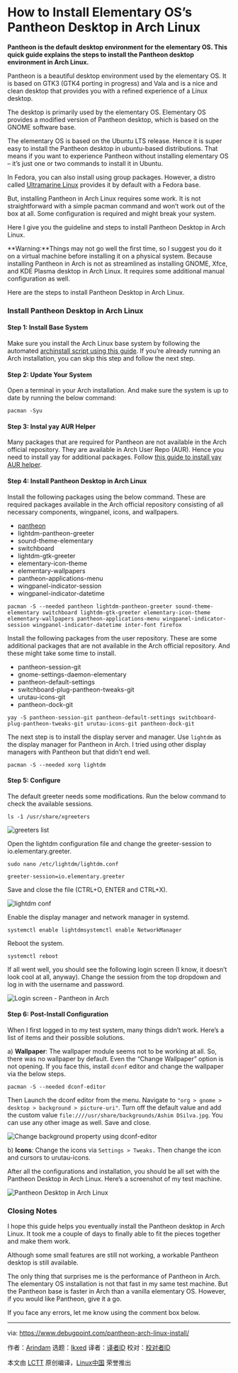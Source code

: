 [#]: subject: "How to Install Elementary OS’s Pantheon Desktop in Arch Linux"
[#]: via: "https://www.debugpoint.com/pantheon-arch-linux-install/"
[#]: author: "Arindam https://www.debugpoint.com/author/admin1/"
[#]: collector: "lkxed"
[#]: translator: "geekpi"
[#]: reviewer: " "
[#]: publisher: " "
[#]: url: " "

How to Install Elementary OS’s Pantheon Desktop in Arch Linux
======

**Pantheon is the default desktop environment for the elementary OS. This quick guide explains the steps to install the Pantheon desktop environment in Arch Linux.**

Pantheon is a beautiful desktop environment used by the elementary OS. It is based on GTK3 (GTK4 porting in progress) and Vala and is a nice and clean desktop that provides you with a refined experience of a Linux desktop.

The desktop is primarily used by the elementary OS. Elementary OS provides a modified version of Pantheon desktop, which is based on the GNOME software base.

The elementary OS is based on the Ubuntu LTS release. Hence it is super easy to install the Pantheon desktop in ubuntu-based distributions. That means if you want to experience Pantheon without installing elementary OS – it’s just one or two commands to install it in Ubuntu.

In Fedora, you can also install using group packages. However, a distro called [Ultramarine Linux][1] provides it by default with a Fedora base.

But, installing Pantheon in Arch Linux requires some work. It is not straightforward with a simple pacman command and won’t work out of the box at all. Some configuration is required and might break your system.

Here I give you the guideline and steps to install Pantheon Desktop in Arch Linux.

**Warning:**Things may not go well the first time, so I suggest you do it on a virtual machine before installing it on a physical system. Because installing Pantheon in Arch is not as streamlined as installing GNOME, Xfce, and KDE Plasma desktop in Arch Linux. It requires some additional manual configuration as well.

Here are the steps to install Pantheon Desktop in Arch Linux.

### Install Pantheon Desktop in Arch Linux

#### Step 1: Install Base System

Make sure you install the Arch Linux base system by following the automated [archinstall script using this guide][2]. If you’re already running an Arch installation, you can skip this step and follow the next step.

#### Step 2: Update Your System

Open a terminal in your Arch installation. And make sure the system is up to date by running the below command:

```
pacman -Syu
```

#### Step 3: Instal yay AUR Helper

Many packages that are required for Pantheon are not available in the Arch official repository. They are available in Arch User Repo (AUR). Hence you need to install yay for additional packages. Follow [this guide to install yay AUR helper][3].

#### Step 4: Install Pantheon Desktop in Arch Linux

Install the following packages using the below command. These are required packages available in the Arch official repository consisting of all necessary components, wingpanel, icons, and wallpapers.

- [pantheon][4]
- lightdm-pantheon-greeter
- sound-theme-elementary
- switchboard
- lightdm-gtk-greeter
- elementary-icon-theme
- elementary-wallpapers
- pantheon-applications-menu
- wingpanel-indicator-session
- wingpanel-indicator-datetime

```
pacman -S --needed pantheon lightdm-pantheon-greeter sound-theme-elementary switchboard lightdm-gtk-greeter elementary-icon-theme elementary-wallpapers pantheon-applications-menu wingpanel-indicator-session wingpanel-indicator-datetime inter-font firefox
```

Install the following packages from the user repository. These are some additional packages that are not available in the Arch official repository. And these might take some time to install.

- pantheon-session-git
- gnome-settings-daemon-elementary
- pantheon-default-settings
- switchboard-plug-pantheon-tweaks-git
- urutau-icons-git
- pantheon-dock-git

```
yay -S pantheon-session-git pantheon-default-settings switchboard-plug-pantheon-tweaks-git urutau-icons-git pantheon-dock-git
```

The next step is to install the display server and manager. Use `lightdm` as the display manager for Pantheon in Arch. I tried using other display managers with Pantheon but that didn’t end well.

```
pacman -S --needed xorg lightdm
```

#### Step 5: Configure

The default greeter needs some modifications. Run the below command to check the available sessions.

```
ls -1 /usr/share/xgreeters
```

![greeters list][5]

Open the lightdm configuration file and change the greeter-session to io.elementary.greeter.

```
sudo nano /etc/lightdm/lightdm.conf

greeter-session=io.elementary.greeter
```

Save and close the file (CTRL+O, ENTER and CTRL+X).

![lightdm conf][6]

Enable the display manager and network manager in systemd.

```
systemctl enable lightdmsystemctl enable NetworkManager
```

Reboot the system.

```
systemctl reboot
```

If all went well, you should see the following login screen (I know, it doesn’t look cool at all, anyway). Change the session from the top dropdown and log in with the username and password.

![Login screen - Pantheon in Arch][7]

#### Step 6: Post-Install Configuration

When I first logged in to my test system, many things didn’t work. Here’s a list of items and their possible solutions.

a) **Wallpaper**: The wallpaper module seems not to be working at all. So, there was no wallpaper by default. Even the “Change Wallpaper” option is not opening. If you face this, install `dconf` editor and change the wallpaper via the below steps.

```
pacman -S --needed dconf-editor
```

Then Launch the dconf editor from the menu. Navigate to `"org > gnome > desktop > background > picture-uri"`. Turn off the default value and add the custom value `file:////usr/share/backgrounds/Ashim DSilva.jpg`. You can use any other image as well. Save and close.

![Change background property using dconf-editor][8]

b) **Icons**: Change the icons via `Settings > Tweaks.` Then change the icon and cursors to urutau-icons.

After all the configurations and installation, you should be all set with the Pantheon Desktop in Arch Linux. Here’s a screenshot of my test machine.

![Pantheon Desktop in Arch Linux][9]

### Closing Notes

I hope this guide helps you eventually install the Pantheon desktop in Arch Linux. It took me a couple of days to finally able to fit the pieces together and make them work.

Although some small features are still not working, a workable Pantheon desktop is still available.

The only thing that surprises me is the performance of Pantheon in Arch. The elementary OS installation is not that fast in my same test machine. But the Pantheon base is faster in Arch than a vanilla elementary OS. However, if you would like Pantheon, give it a go.

If you face any errors, let me know using the comment box below.

--------------------------------------------------------------------------------

via: https://www.debugpoint.com/pantheon-arch-linux-install/

作者：[Arindam][a]
选题：[lkxed][b]
译者：[译者ID](https://github.com/译者ID)
校对：[校对者ID](https://github.com/校对者ID)

本文由 [LCTT](https://github.com/LCTT/TranslateProject) 原创编译，[Linux中国](https://linux.cn/) 荣誉推出

[a]: https://www.debugpoint.com/author/admin1/
[b]: https://github.com/lkxed
[1]: https://www.debugpoint.com/ultramarine-linux-36/
[2]: https://www.debugpoint.com/archinstall-guide/
[3]: https://www.debugpoint.com/install-yay-arch/
[4]: https://wiki.archlinux.org/index.php/Pantheon
[5]: https://www.debugpoint.com/wp-content/uploads/2021/02/greeters-list.jpg
[6]: https://www.debugpoint.com/wp-content/uploads/2021/02/lightdm-conf.jpg
[7]: https://www.debugpoint.com/wp-content/uploads/2021/02/Login-screen-Pantheon-in-Arch.jpg
[8]: https://www.debugpoint.com/wp-content/uploads/2021/02/Change-background-property-using-dconf-editor.jpg
[9]: https://www.debugpoint.com/wp-content/uploads/2021/02/Pantheon-Desktop-in-Arch-Linux-1.jpg
